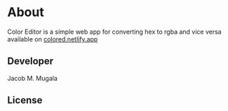 # About
Color Editor is a simple web app for converting hex to rgba and vice versa available on [colored.netlify.app](https:colored.netlify.app)

## Developer
Jacob M. Mugala

## License
